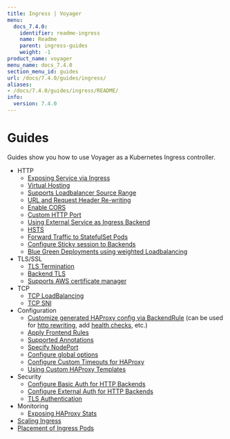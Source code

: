 ```yaml
---
title: Ingress | Voyager
menu:
  docs_7.4.0:
    identifier: readme-ingress
    name: Readme
    parent: ingress-guides
    weight: -1
product_name: voyager
menu_name: docs_7.4.0
section_menu_id: guides
url: /docs/7.4.0/guides/ingress/
aliases:
- /docs/7.4.0/guides/ingress/README/
info:
  version: 7.4.0
---
```


# Guides

Guides show you how to use Voyager as a Kubernetes Ingress controller.

- HTTP
  - [Exposing Service via Ingress](/docs/7.4.0/guides/ingress/http/single-service)
  - [Virtual Hosting](/docs/7.4.0/guides/ingress/http/virtual-hosting)
  - [Supports Loadbalancer Source Range](/docs/7.4.0/guides/ingress/http/source-range)
  - [URL and Request Header Re-writing](/docs/7.4.0/guides/ingress/http/rewrite-rules)
  - [Enable CORS](/docs/7.4.0/guides/ingress/http/cors)
  - [Custom HTTP Port](/docs/7.4.0/guides/ingress/http/custom-http-port)
  - [Using External Service as Ingress Backend](/docs/7.4.0/guides/ingress/http/external-svc)
  - [HSTS](/docs/7.4.0/guides/ingress/http/hsts)
  - [Forward Traffic to StatefulSet Pods](/docs/7.4.0/guides/ingress/http/statefulset-pod)
  - [Configure Sticky session to Backends](/docs/7.4.0/guides/ingress/http/sticky-session)
  - [Blue Green Deployments using weighted Loadbalancing](/docs/7.4.0/guides/ingress/http/blue-green-deployment)
- TLS/SSL
  - [TLS Termination](/docs/7.4.0/guides/ingress/tls/overview)
  - [Backend TLS](/docs/7.4.0/guides/ingress/tls/backend-tls)
  - [Supports AWS certificate manager](/docs/7.4.0/guides/ingress/tls/aws-cert-manager)
- TCP
  - [TCP LoadBalancing](/docs/7.4.0/guides/ingress/tcp/overview)
  - [TCP SNI](/docs/7.4.0/guides/ingress/tcp/tcp-sni)
- Configuration
  - [Customize generated HAProxy config via BackendRule](/docs/7.4.0/guides/ingress/configuration/backend-rule) (can be used for [http rewriting](https://www.haproxy.com/doc/aloha/7.0/haproxy/http_rewriting.html), add [health checks](https://www.haproxy.com/doc/aloha/7.0/haproxy/healthchecks.html), etc.)
  - [Apply Frontend Rules](/docs/7.4.0/guides/ingress/configuration/frontend-rule)
  - [Supported Annotations](/docs/7.4.0/guides/ingress/configuration/annotations)
  - [Specify NodePort](/docs/7.4.0/guides/ingress/configuration/node-port)
  - [Configure global options](/docs/7.4.0/guides/ingress/configuration/default-options)
  - [Configure Custom Timeouts for HAProxy](/docs/7.4.0/guides/ingress/configuration/default-timeouts)
  - [Using Custom HAProxy Templates](/docs/7.4.0/guides/ingress/configuration/custom-templates)
- Security
  - [Configure Basic Auth for HTTP Backends](/docs/7.4.0/guides/ingress/security/basic-auth)
  - [Configure External Auth for HTTP Backends](/docs/7.4.0/guides/ingress/security/oauth)
  - [TLS Authentication](/docs/7.4.0/guides/ingress/security/tls-auth)
- Monitoring
  - [Exposing HAProxy Stats](/docs/7.4.0/guides/ingress/monitoring/haproxy-stats)
- [Scaling Ingress](/docs/7.4.0/guides/ingress/scaling)
- [Placement of Ingress Pods](/docs/7.4.0/guides/ingress/pod-placement)
